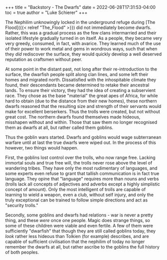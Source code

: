 +++
title = "Backstory - The Dwarfs"
date = 2022-06-28T17:31:53-04:00
toc = true
author = "Luke Schierer"
+++

The Nephilim unknowingly locked in the underground refuge during [The
Flood]({{< relref "The_Flood" >}}) did not immediately become dwarfs.  Rather,
this was a gradual process as the few clans intermarried and their isolated
lifestyle gradually turned in on itself.  As a people, they became very very
greedy, consumed, in fact, with avarice.  They learned much of the use of their
power to work metal and gems in wondrous ways, such that when they *did*
rediscover the surface, they would quickly develop a well deserved reputation
as craftsmen without peer.  

At some point in the distant past, not long after their re-introduction to the
surface, the dwarfish people split along clan lines, and some left their homes
and migrated north.  Dissatisfied with the inhospitable climate they found,
their descendants became determined to retake their ancestral lands.  To ensure
their victory, they had the idea of creating a subservient race.  They chose as
the base "material" the great apes of Africa, for while hard to obtain (due to
the distance from their new homes), these northern dwarfs reasoned that the
resulting size and strength of their servants would make for excellent berserkers.
Thus the trolls were created, but not without great cost.  The northern dwarfs
found themselves made hideous, misshapen without and within.  Those that saw
them no longer recognised them as dwarfs at all, but rather called them goblins.

Thus the goblin wars started.  Dwarfs and goblins would wage subterranean warfare
until at last the true dwarfs were wiped out.  In the process of this however,
two things would happen.  

First, the goblins lost control over the trolls, who now range free.  Lacking
immortal souls and true free will, the trolls never rose above the level of
wandering tribes.  They have only the most rudimentary of languages, and some
experts even refuse to grant that tallish communication is in fact true language.
They opine that "language" requires more than nouns and verbs (trolls lack all
concepts of adjectives and adverbs except a highly simplistic concept of
amount).  Only the most intelligent of trolls are capable of learning to wield a
weapon, even a club, without self injury, and only the truly exceptional can be
trained to follow simple directions and act as "security trolls."  

Secondly, some goblins and dwarfs had relations - war is never a pretty thing,
and these *were* once one people.  Magic does strange things, so some of these
children were viable and even fertile.  A few of them were sufficiently
"dwarfish" that though they are still called goblins today, they *look* rather
less hideous than Tolkien (for example) describes, and are capable of sufficient
civilisation that the nephilim of today no longer remember the dwarfs at all,
but rather ascribe to the goblins the full history of both peoples. 

